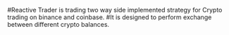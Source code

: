 #Reactive Trader is trading two way side implemented strategy for Crypto trading on binance and coinbase.
#It is designed to perform exchange between different crypto balances.
